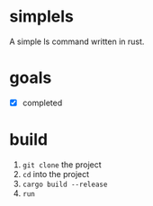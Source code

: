 # simplels
A simple ls command written in rust.

# goals
- [x] completed

# build
1. `git clone` the project
2. `cd` into the project
3. `cargo build --release`
4. `run`
